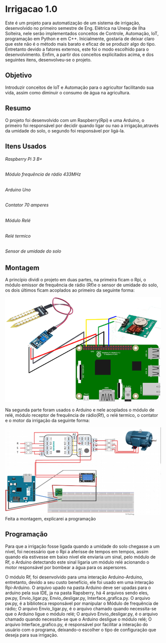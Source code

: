 # Irrigacao 1.0
Este é um projeto para automatização de um sistema de irrigação, desenvolvido no primeiro semestre de Eng. Elétrica na Unesp de Ilha Solteira, nele serão implementados conceitos de Controle, Automação, IoT, programação em Python e em C++.
Inicialmente, gostaria de deixar claro que este não é o método mais barato e eficaz de se produzir algo do tipo. Entretanto devido a fatores externos, este foi o modo escolhido para o desenvolvimento.
Enfim, a partir dos conceitos explicitados acima, e dos seguintes itens, desenvolveu-se o projeto.
## Objetivo
Introduzir conceitos de IoT e Automação para o agricultor facilitando sua vida, assim como diminuir o consumo de água na agricultura.
## Resumo
O projeto foi desenvolvido com um Raspberry(Rpi) e uma Arduino, o primeiro foi responsável por decidir quando ligar ou nao a irrigação,através da umidade do solo, o segundo foi responsável por ligá-la.
## Itens Usados
###### Raspberry Pi 3 B+                           
###### Módulo frequência de rádio 433MHz
###### Arduino Uno                                  
###### Contator 70 amperes
###### Módulo Relé                                  
###### Relé termico
###### Sensor de umidade do solo
## Montagem
A princípio dividi o projeto em duas partes, na primeira ficam o Rpi, o módulo emissor de frequência de rádio (Rf)e o sensor de umidade do solo, os dois últimos ficam acoplados ao primeiro da seguinte forma:

![Alt Text](https://raw.githubusercontent.com/T635/Irrigacao/master/Imagens/Circuito%20raspberry.png)

Na segunda parte foram usados o Arduino e nele acoplados o módulo de relé, módulo receptor de frequência de rádio(Rf), o relé termico, o contator e o motor da irrigação da seguinte forma:

![Alt Text](https://raw.githubusercontent.com/T635/Irrigacao/master/Imagens/arduino.png)
Feita a montagem, explicarei a programação
## Programação
Para que a irrigação fosse ligada quando a umidade do solo chegasse a um nível, foi necessário que o Rpi a aferisse de tempos em tempos, assim quando ela estivesse em baixo nível ele enviaria um sinal, pelo módulo de Rf, o Arduino detectando este sinal ligaria um módulo relé acionando o motor responsável por bombear a água para os aspersores.

O módulo Rf, foi desenvolvido para uma interação Arduino-Arduino, entretanto, devido a seu custo benefício, ele foi usado em uma interação Rpi-Arduino.
O arquivo upado na pasta Arduino deve ser upadas para o arduino pela sua IDE, ja na pasta Rapsberry, há 4 arquivos sendo eles, pw.py, Envio_ligar.py, Envio_desligar.py, Interface_grafica.py.
O arquivo pw.py, é a biblioteca responsável por manipular o Módulo de frequência de rádio;
O arquivo Envio_ligar.py, é o arquivo chamado quando necessita-se que o Arduino ligue o módulo relé;
O arquivo Envio_desligar.py, é o arquivo chamado quando necessita-se que o Arduino desligue o módulo relé;
O arquivo Interface_grafico.py, é responsável por facilitar a interação do usuário com o programa, deixando-o escolher o tipo de configuração que deseja para sua irrigação.
